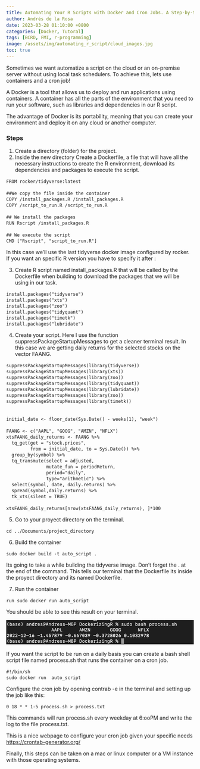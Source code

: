 ```yaml
---
title: Automating Your R Scripts with Docker and Cron Jobs. A Step-by-Step Guide
author: Andrés de la Rosa
date: 2023-03-28 01:10:00 +0800
categories: [Docker, Tutoral]
tags: [BCRD, FMI, r-programming]
image: /assets/img/automating_r_script/cloud_images.jpg
toc: true
---
```



Sometimes we want automatize a script on the cloud or an on-premise server without using local task schedulers. To achieve this, lets use containers and a cron job!

A Docker is a tool that allows us to deploy and run applications using containers. A container has all the parts of the environment that you need to run your software, such as libraries and dependencies in our R script.

The advantage of Docker is its portability, meaning that you can create your environment and deploy it on any cloud or another computer.

### Steps
1. Create a directory (folder) for the project.
2. Inside the new directory Create a Dockerfile, a file that will have all the necessary instructions to create the R environment, download its dependencies and packages to execute the script.


```
FROM rocker/tidyverse:latest

##We copy the file inside the container
COPY /install_packages.R /install_packages.R
COPY /script_to_run.R /script_to_run.R

## We install the packages
RUN Rscript /install_packages.R

## We execute the script
CMD ["Rscript", "script_to_run.R"]
```

In this case we’ll use the last tidyverse docker image configured by rocker. If you want an specific R version you have to specify it after :

3. Create R script named install_packages.R that will be called by the Dockerfile when building to download the packages that we will be using in our task.

```
install.packages("tidyverse")
install.packages("xts")
install.packages("zoo")
install.packages("tidyquant")
install.packages("timetk")
install.packages("lubridate")
```

4. Create your script. Here I use the function suppressPackageStartupMessages to get a cleaner terminal result. In this case we are getting daily returns for the selected stocks on the vector FAANG.

```
suppressPackageStartupMessages(library(tidyverse))
suppressPackageStartupMessages(library(xts))
suppressPackageStartupMessages(library(zoo))
suppressPackageStartupMessages(library(tidyquant))
suppressPackageStartupMessages(library(lubridate))
suppressPackageStartupMessages(library(zoo))
suppressPackageStartupMessages(library(timetk))


initial_date <- floor_date(Sys.Date() - weeks(1), "week")

FAANG <- c("AAPL", "GOOG", "AMZN", "NFLX")
xtsFAANG_daily_returns <- FAANG %>% 
  tq_get(get = "stock.prices",
         from = initial_date, to = Sys.Date()) %>% 
  group_by(symbol) %>% 
  tq_transmute(select = adjusted,
               mutate_fun = periodReturn,   
               period="daily", 
               type="arithmetic") %>%
  select(symbol, date, daily.returns) %>%
  spread(symbol,daily.returns) %>%
  tk_xts(silent = TRUE)

xtsFAANG_daily_returns[nrow(xtsFAANG_daily_returns), ]*100
```

5. Go to your proyect directory on the terminal.

```
cd ../Documents/project_directory
```


6. Build the container

```
sudo docker build -t auto_script .
```


Its going to take a while building the tidyverse image. Don’t forget the . at the end of the command. This tells our terminal that the Dockerfile its inside the proyect directory and its named Dockerfile.


7. Run the container

```
run sudo docker run auto_script
```

You should be able to see this result on your terminal.


<img src="/assets/img/automating_r_script/bash_results.jpg"/> 


If you want the script to be run on a daily basis you can create a bash shell script file named process.sh that runs the container on a cron job.

```
#!/bin/sh 
sudo docker run  auto_script
```

Configure the cron job by opening contrab -e in the terminal and setting up the job like this:

```
0 18 * * 1-5 process.sh > process.txt
```

This commands will run process.sh every weekday at 6:ooPM and write the log to the file process.txt.

This is a nice webpage to configure your cron job given your specific needs https://crontab-generator.org/

Finally, this steps can be taken on a mac or linux computer or a VM instance with those operating systems.
